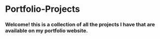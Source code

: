 # Portfolio-Projects

### Welcome! this is a collection of all the projects I have that are available on my portfolio website.
